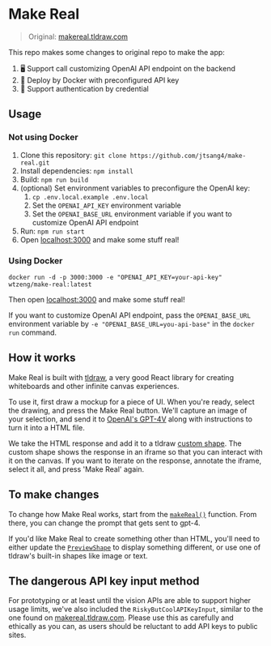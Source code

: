# Make Real

> Original: [makereal.tldraw.com](https://makereal.tldraw.com)

This repo makes some changes to original repo to make the app:

1. 🖥️ Support call customizing OpenAI API endpoint on the backend
2. 🐳 Deploy by Docker with preconfigured API key
3. 🔐 Support authentication by credential

## Usage

### Not using Docker

1. Clone this repository: `git clone https://github.com/jtsang4/make-real.git`
2. Install dependencies: `npm install`
3. Build: `npm run build`
4. (optional) Set environment variables to preconfigure the OpenAI key:
    1. `cp .env.local.example .env.local`
    2. Set the `OPENAI_API_KEY` environment variable
    3. Set the `OPENAI_BASE_URL` environment variable if you want to customize OpenAI API endpoint
5. Run: `npm run start`
6. Open [localhost:3000](localhost:3000) and make some stuff real!

### Using Docker

```
docker run -d -p 3000:3000 -e "OPENAI_API_KEY=your-api-key" wtzeng/make-real:latest
```

Then open [localhost:3000](localhost:3000) and make some stuff real!

If you want to customize OpenAI API endpoint, pass the `OPENAI_BASE_URL` environment variable by  `-e "OPENAI_BASE_URL=you-api-base"` in the `docker run` command.

## How it works

Make Real is built with [tldraw](https://tldraw.dev), a very good React library for
creating whiteboards and other infinite canvas experiences.

To use it, first draw a mockup for a piece of UI. When
you're ready, select the drawing, and press the Make Real button.
We'll capture an image of your selection, and send it to
[OpenAI's GPT-4V](https://platform.openai.com/docs/guides/vision) along with
instructions to turn it into a HTML file.

We take the HTML response and add it to a tldraw
[custom shape](https://tldraw.dev/docs/shapes#Custom-shapes). The custom shape
shows the response in an iframe so that you can interact with it on the canvas. If you
want to iterate on the response, annotate the iframe, select it all, and press 'Make Real' again.

## To make changes

To change how Make Real works, start from the [`makeReal()`](./app/makeReal.tsx)
function. From there, you can change the prompt that gets sent to gpt-4.

If you'd like Make Real to create something other than HTML, you'll need to
either update the [`PreviewShape`](./app/PreviewShape/PreviewShape.tsx) to
display something different, or use one of tldraw's built-in shapes like image
or text.

## The dangerous API key input method

For prototyping or at least until the vision APIs are able to support higher usage limits, we've also included the `RiskyButCoolAPIKeyInput`, similar to the one found on [makereal.tldraw.com](https://makereal.tldraw.com). Please use this as carefully and ethically as you can, as users should be reluctant to add API keys to public sites.
